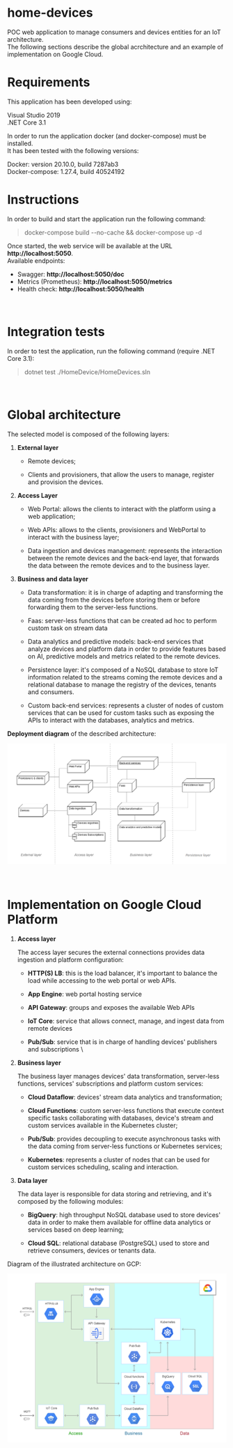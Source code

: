 # home-devices

POC web application to manage consumers and devices entities for an IoT architecture.\
The following sections describe the global acrchitecture and an example of implementation on Google Cloud.


Requirements
============

This application has been developed using:

Visual Studio 2019\
.NET Core 3.1

In order to run the application docker (and docker-compose) must be installed.\
It has been tested with the following versions:

Docker: version 20.10.0, build 7287ab3\
Docker-compose: 1.27.4, build 40524192


Instructions
============

In order to build and start the application run the following command:

> docker-compose build --no-cache && docker-compose up -d
 
Once started, the web service will be available at the URL **http://localhost:5050**.\
Available endpoints:

 - Swagger: **http://localhost:5050/doc**
 - Metrics (Prometheus): **http://localhost:5050/metrics**
 - Health check: **http://localhost:5050/health**

\
Integration tests
=================

In order to test the application, run the following command (require .NET Core 3.1):

> dotnet test ./HomeDevice/HomeDevices.sln

\
Global architecture
===================

The selected model is composed of the following layers:

1.  **External layer**

    -   Remote devices;

    -   Clients and provisioners, that allow the users to manage,
        register and provision the devices.


2.  **Access Layer**

    -   Web Portal: allows the clients to interact with the
        platform using a web application;

    -   Web APIs: allows to the clients, provisioners and
        WebPortal to interact with the business layer;

    -   Data ingestion and devices management: represents the
        interaction between the remote devices and the back-end
        layer, that forwards the data between the remote devices and
        to the business layer.


3.  **Business and data layer**

    -   Data transformation: it is in charge of adapting and
        transforming the data coming from the devices before storing
        them or before forwarding them to the server-less functions.

    -   Faas: server-less functions that can be created ad
        hoc to perform custom task on stream data

    -   Data analytics and predictive models: back-end
        services that analyze devices and platform data in order to
        provide features based on AI, predictive models and metrics
        related to the remote devices.

    -   Persistence layer: it's composed of a NoSQL database
        to store IoT information related to the streams coming the
        remote devices and a relational database to manage the
        registry of the devices, tenants and consumers.

    -   Custom back-end services: represents a cluster of
        nodes of custom services that can be used for custom tasks
        such as exposing the APIs to interact with the databases,
        analytics and metrics.


**Deployment diagram** of the described architecture:

![deployment.png](./Documentation/md_media/media/image1.png)

\
Implementation on Google Cloud Platform
=======================================

1.  **Access layer**

    The access layer secures the external connections provides
    data ingestion and platform configuration:

    -   **HTTP(S) LB**: this is the load balancer, it's important to
        balance the load while accessing to the web portal or web
        APIs.

    -   **App Engine**: web portal hosting service

    -   **API Gateway**: groups and exposes the available Web APIs

    -   **IoT Core**: service that allows connect, manage, and
        ingest data from remote devices

    -   **Pub/Sub**: service that is in charge of handling devices'
        publishers and subscriptions
\

2.  **Business layer**

    The business layer manages devices' data transformation, server-less
    functions, services' subscriptions and platform custom services:

    -   **Cloud Dataflow**: devices' stream data analytics and
        transformation;

    -   **Cloud Functions**: custom server-less functions that execute
        context specific tasks collaborating with databases, device's stream
        and custom services available in the Kubernetes cluster;

    -   **Pub/Sub**: provides decoupling to execute asynchronous tasks with
        the data coming from server-less functions or Kubernetes services;

    -   **Kubernetes**: represents a cluster of nodes that can be used for
        custom services scheduling, scaling and interaction.


3.  **Data layer**

    The data layer is responsible for data storing and retrieving, and
    it's composed by the following modules:

    -   **BigQuery**: high throughput NoSQL database used to store devices'
        data in order to make them available for offline data analytics or
        services based on deep learning;

    -   **Cloud SQL**: relational database (PostgreSQL) used to store and
        retrieve consumers, devices or tenants data.

Diagram of the illustrated architecture on GCP:

![GPC_Architecture.png](./Documentation/md_media/media/image2.png)
